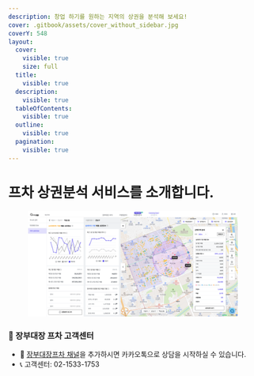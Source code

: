 ```yaml
---
description: 창업 하기를 원하는 지역의 상권을 분석해 보세요!
cover: .gitbook/assets/cover_without_sidebar.jpg
coverY: 548
layout:
  cover:
    visible: true
    size: full
  title:
    visible: true
  description:
    visible: true
  tableOfContents:
    visible: true
  outline:
    visible: true
  pagination:
    visible: true
---
```


# 프차 상권분석 서비스를 소개합니다.

<figure><img src=".gitbook/assets/main.png" alt=""><figcaption></figcaption></figure>

### **🧐 장부대장 프차 고객센터**

* 💬 [장부대장프차 채널](https://app.gitbook.com/o/sy08eLUqVi3HysXsBcY2/s/l0nW5B9Df1O3p3VZctYU/)을 추가하시면 카카오톡으로 상담을 시작하실 수 있습니다.
* 📞 고객센터: 02-1533-1753
